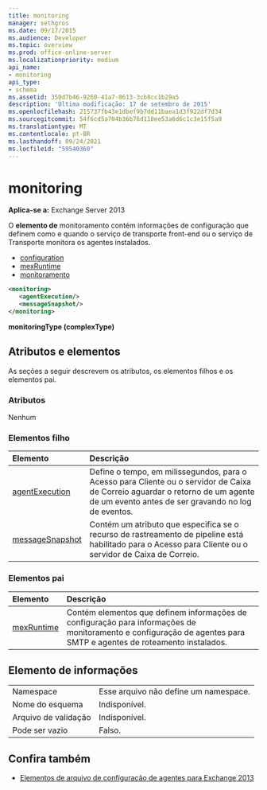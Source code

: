 ```yaml
---
title: monitoring
manager: sethgros
ms.date: 09/17/2015
ms.audience: Developer
ms.topic: overview
ms.prod: office-online-server
ms.localizationpriority: medium
api_name:
- monitoring
api_type:
- schema
ms.assetid: 350d7b46-9260-41a7-8613-3cb8cc1b29a5
description: 'Última modificação: 17 de setembro de 2015'
ms.openlocfilehash: 215737fb43e1dbef9b7dd11baea1d3f922df7d34
ms.sourcegitcommit: 54f6cd5a704b36b76d110ee53a6d6c1c3e15f5a9
ms.translationtype: MT
ms.contentlocale: pt-BR
ms.lasthandoff: 09/24/2021
ms.locfileid: "59540360"
---
```

# <a name="monitoring"></a>monitoring
  
**Aplica-se a:** Exchange Server 2013
  
O **elemento de** monitoramento contém informações de configuração que definem como e quando o serviço de transporte front-end ou o serviço de Transporte monitora os agentes instalados. 
  
- [configuration](configuration.md)  
- [mexRuntime](mexruntime.md)  
- [monitoramento](monitoring.md)
  
```XML
<monitoring>
   <agentExecution/>
   <messageSnapshot/>
</monitoring>
```

**monitoringType (complexType)**

## <a name="attributes-and-elements"></a>Atributos e elementos

As seções a seguir descrevem os atributos, os elementos filhos e os elementos pai.
  
### <a name="attributes"></a>Atributos

Nenhum
  
### <a name="child-elements"></a>Elementos filho

|**Elemento**|**Descrição**|
|:-----|:-----|
|[agentExecution](agentexecution.md) <br/> |Define o tempo, em milissegundos, para o Acesso para Cliente ou o servidor de Caixa de Correio aguardar o retorno de um agente de um evento antes de ser gravando no log de eventos.  <br/> |
|[messageSnapshot](messagesnapshot.md) <br/> |Contém um atributo que especifica se o recurso de rastreamento de pipeline está habilitado para o Acesso para Cliente ou o servidor de Caixa de Correio.  <br/> |
   
### <a name="parent-elements"></a>Elementos pai

|**Elemento**|**Descrição**|
|:-----|:-----|
|[mexRuntime](mexruntime.md) <br/> |Contém elementos que definem informações de configuração para informações de monitoramento e configuração de agentes para SMTP e agentes de roteamento instalados.  <br/> |
   
## <a name="element-information"></a>Elemento de informações

|||
|:-----|:-----|
|Namespace  <br/> |Esse arquivo não define um namespace.  <br/> |
|Nome do esquema  <br/> |Indisponível.  <br/> |
|Arquivo de validação  <br/> |Indisponível.  <br/> |
|Pode ser vazio  <br/> |Falso.  <br/> |
   
## <a name="see-also"></a>Confira também

- [Elementos de arquivo de configuração de agentes para Exchange 2013](agents-configuration-file-elements-for-exchange-2013.md)

